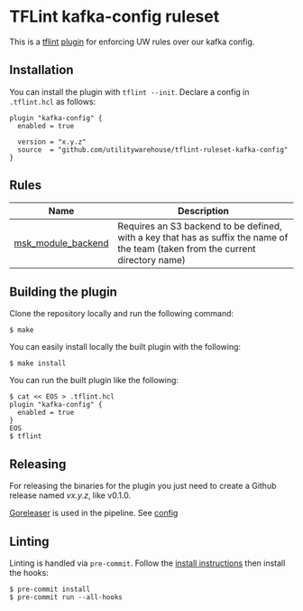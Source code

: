 # TFLint kafka-config ruleset

This is a [tflint](https://github.com/terraform-linters/tflint) [plugin](https://github.com/terraform-linters/tflint/blob/master/docs/developer-guide/plugins.md) for enforcing UW rules over our kafka config.

## Installation

You can install the plugin with `tflint --init`. Declare a config in `.tflint.hcl` as follows:

```hcl
plugin "kafka-config" {
  enabled = true

  version = "x.y.z"
  source  = "github.com/utilitywarehouse/tflint-ruleset-kafka-config"
}
```

## Rules

| Name                                              | Description                                                                              |
|---------------------------------------------------|------------------------------------------------------------------------------------------|
| [msk_module_backend](rules/msk_module_backend.md) | Requires an S3 backend to be defined, with a key that has as suffix the name of the team (taken from the current directory name) |


## Building the plugin

Clone the repository locally and run the following command:

```
$ make
```

You can easily install locally the built plugin with the following:

```
$ make install
```

You can run the built plugin like the following:

```
$ cat << EOS > .tflint.hcl
plugin "kafka-config" {
  enabled = true
}
EOS
$ tflint
```

## Releasing

For releasing the binaries for the plugin you just need to create a Github release named _vx.y.z_, like v0.1.0.

[Goreleaser](https://goreleaser.com/) is used in the pipeline. See [config](.goreleaser.yaml)

## Linting

Linting is handled via `pre-commit`. Follow the [install
instructions](https://pre-commit.com/#install) then install the hooks:

``` console
$ pre-commit install
$ pre-commit run --all-hooks
```
